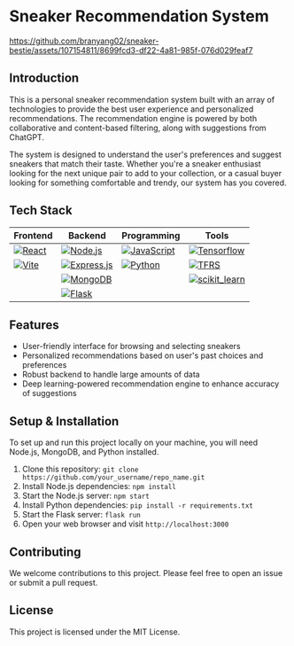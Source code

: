 # Sneaker Recommendation System

https://github.com/branyang02/sneaker-bestie/assets/107154811/8699fcd3-df22-4a81-985f-076d029feaf7

## Introduction

This is a personal sneaker recommendation system built with an array of technologies to provide the best user experience and personalized recommendations. The recommendation engine is powered by both collaborative and content-based filtering, along with suggestions from ChatGPT.

The system is designed to understand the user's preferences and suggest sneakers that match their taste. Whether you're a sneaker enthusiast looking for the next unique pair to add to your collection, or a casual buyer looking for something comfortable and trendy, our system has you covered.

## Tech Stack

| Frontend                                                                                                                    | Backend                                                                                                                                           | Programming                                                                                                                                       | Tools                                                                                                                                                                 |
| --------------------------------------------------------------------------------------------------------------------------- | ------------------------------------------------------------------------------------------------------------------------------------------------- | ------------------------------------------------------------------------------------------------------------------------------------------------- | --------------------------------------------------------------------------------------------------------------------------------------------------------------------- |
| [![React](https://img.shields.io/badge/React-20232A?style=for-the-badge&logo=react&logoColor=61DAFB)](https://reactjs.org/) | [![Node.js](https://img.shields.io/badge/Node%20js-339933?style=for-the-badge&logo=nodedotjs&logoColor=white)](https://nodejs.org/en)             | [![JavaScript](https://img.shields.io/badge/JavaScript-323330?style=for-the-badge&logo=javascript&logoColor=F7DF1E)](https://www.javascript.com/) | [![Tensorflow](https://img.shields.io/badge/TensorFlow-FF6F00?style=for-the-badge&logo=TensorFlow&logoColor=white)](https://www.tensorflow.org/)                      |
| [![Vite](https://img.shields.io/badge/Vite-B73BFE?style=for-the-badge&logo=vite&logoColor=FFD62E)](https://vitejs.dev/)     | [![Express.js](https://img.shields.io/badge/Express%20js-000000?style=for-the-badge&logo=express&logoColor=white)](https://expressjs.com/)        | [![Python](https://img.shields.io/badge/Python-FFD43B?style=for-the-badge&logo=python&logoColor=blue)](https://www.python.org/)                   | [![TFRS](https://img.shields.io/badge/TFRS-FF6F00?style=for-the-badge&logo=TensorFlow&logoColor=white)](https://www.tensorflow.org/recommenders)                      |
|                                                                                                                             | [![MongoDB](https://img.shields.io/badge/MongoDB-4EA94B?style=for-the-badge&logo=mongodb&logoColor=white)](https://www.mongodb.com/)              |                                                                                                                                                   | [![scikit_learn](https://img.shields.io/badge/scikit_learn-F7931E?style=for-the-badge&logo=scikit-learn&logoColor=white)](https://scikit-learn.org/stable/index.html) |
|                                                                                                                             | [![Flask](https://img.shields.io/badge/Flask-000000?style=for-the-badge&logo=flask&logoColor=white)](https://flask.palletsprojects.com/en/2.3.x/) |                                                                                                                                                   |

<!-- [![React](https://img.shields.io/badge/React-20232A?style=for-the-badge&logo=react&logoColor=61DAFB)](https://reactjs.org/) -->
<!-- [![Vite](https://img.shields.io/badge/Vite-B73BFE?style=for-the-badge&logo=vite&logoColor=FFD62E)](https://vitejs.dev/) -->
<!-- [![Node.js](https://img.shields.io/badge/Node%20js-339933?style=for-the-badge&logo=nodedotjs&logoColor=white)](https://nodejs.org/en) -->
<!-- [![Express.js](https://img.shields.io/badge/Express%20js-000000?style=for-the-badge&logo=express&logoColor=white)](https://expressjs.com/) -->
<!-- [![MongoDB](https://img.shields.io/badge/MongoDB-4EA94B?style=for-the-badge&logo=mongodb&logoColor=white)](https://www.mongodb.com/) -->
<!-- [![Flask](https://img.shields.io/badge/Flask-000000?style=for-the-badge&logo=flask&logoColor=white)](https://flask.palletsprojects.com/en/2.3.x/) -->

<!--
- [Node.js](https://nodejs.org/en/) and [Express.js](https://expressjs.com/) for the backend
- [MongoDB](https://www.mongodb.com/) as the database
- [Flask](https://flask.palletsprojects.com/) and [PyTorch](https://pytorch.org/) for creating the deep learning-based recommendation system
- [ChatGPT](https://openai.com/research/chatgpt) for generating human-like text suggestions -->

## Features

- User-friendly interface for browsing and selecting sneakers
- Personalized recommendations based on user's past choices and preferences
- Robust backend to handle large amounts of data
- Deep learning-powered recommendation engine to enhance accuracy of suggestions

## Setup & Installation

To set up and run this project locally on your machine, you will need Node.js, MongoDB, and Python installed.

1. Clone this repository: `git clone https://github.com/your_username/repo_name.git`
2. Install Node.js dependencies: `npm install`
3. Start the Node.js server: `npm start`
4. Install Python dependencies: `pip install -r requirements.txt`
5. Start the Flask server: `flask run`
6. Open your web browser and visit `http://localhost:3000`

## Contributing

We welcome contributions to this project. Please feel free to open an issue or submit a pull request.

## License

This project is licensed under the MIT License.
